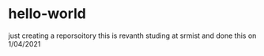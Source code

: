 # hello-world
just creating a reporsoitory
this is revanth studing at srmist and done this on 1/04/2021
